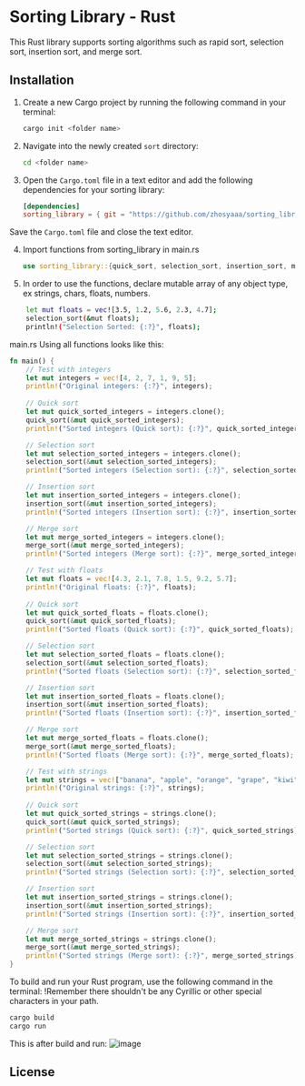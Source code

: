 
# Sorting Library - Rust

This Rust library supports sorting algorithms such as rapid sort, selection sort, insertion sort, and merge sort.

## Installation

1. Create a new Cargo project by running the following command in your terminal:
   ```bash
   cargo init <folder name>
   ```

2. Navigate into the newly created `sort` directory:
   ```bash
   cd <folder name>
   ```

3. Open the `Cargo.toml` file in a text editor and add the following dependencies for your sorting library:
   ```toml
   [dependencies]
   sorting_library = { git = "https://github.com/zhosyaaa/sorting_library_rust.git" }
   ```
Save the `Cargo.toml` file and close the text editor.

4. Import functions from sorting_library in main.rs
   ```main.rs
   use sorting_library::{quick_sort, selection_sort, insertion_sort, merge_sort};
   ```
5. In order to use the functions, declare mutable array of any object type, ex strings, chars, floats, numbers.

```bash
    let mut floats = vec![3.5, 1.2, 5.6, 2.3, 4.7];
    selection_sort(&mut floats);
    println!("Selection Sorted: {:?}", floats);
```
main.rs
Using all functions looks like this:
```main.rs
fn main() {
    // Test with integers
    let mut integers = vec![4, 2, 7, 1, 9, 5];
    println!("Original integers: {:?}", integers);
    
    // Quick sort
    let mut quick_sorted_integers = integers.clone();
    quick_sort(&mut quick_sorted_integers);
    println!("Sorted integers (Quick sort): {:?}", quick_sorted_integers);

    // Selection sort
    let mut selection_sorted_integers = integers.clone();
    selection_sort(&mut selection_sorted_integers);
    println!("Sorted integers (Selection sort): {:?}", selection_sorted_integers);

    // Insertion sort
    let mut insertion_sorted_integers = integers.clone();
    insertion_sort(&mut insertion_sorted_integers);
    println!("Sorted integers (Insertion sort): {:?}", insertion_sorted_integers);

    // Merge sort
    let mut merge_sorted_integers = integers.clone();
    merge_sort(&mut merge_sorted_integers);
    println!("Sorted integers (Merge sort): {:?}", merge_sorted_integers);

    // Test with floats
    let mut floats = vec![4.3, 2.1, 7.8, 1.5, 9.2, 5.7];
    println!("Original floats: {:?}", floats);
    
    // Quick sort
    let mut quick_sorted_floats = floats.clone();
    quick_sort(&mut quick_sorted_floats);
    println!("Sorted floats (Quick sort): {:?}", quick_sorted_floats);

    // Selection sort
    let mut selection_sorted_floats = floats.clone();
    selection_sort(&mut selection_sorted_floats);
    println!("Sorted floats (Selection sort): {:?}", selection_sorted_floats);

    // Insertion sort
    let mut insertion_sorted_floats = floats.clone();
    insertion_sort(&mut insertion_sorted_floats);
    println!("Sorted floats (Insertion sort): {:?}", insertion_sorted_floats);

    // Merge sort
    let mut merge_sorted_floats = floats.clone();
    merge_sort(&mut merge_sorted_floats);
    println!("Sorted floats (Merge sort): {:?}", merge_sorted_floats);

    // Test with strings
    let mut strings = vec!["banana", "apple", "orange", "grape", "kiwi"];
    println!("Original strings: {:?}", strings);
    
    // Quick sort
    let mut quick_sorted_strings = strings.clone();
    quick_sort(&mut quick_sorted_strings);
    println!("Sorted strings (Quick sort): {:?}", quick_sorted_strings);

    // Selection sort
    let mut selection_sorted_strings = strings.clone();
    selection_sort(&mut selection_sorted_strings);
    println!("Sorted strings (Selection sort): {:?}", selection_sorted_strings);

    // Insertion sort
    let mut insertion_sorted_strings = strings.clone();
    insertion_sort(&mut insertion_sorted_strings);
    println!("Sorted strings (Insertion sort): {:?}", insertion_sorted_strings);

    // Merge sort
    let mut merge_sorted_strings = strings.clone();
    merge_sort(&mut merge_sorted_strings);
    println!("Sorted strings (Merge sort): {:?}", merge_sorted_strings);
}
```

To build and run your Rust program, use the following command in the terminal:
!Remember there shouldn't be any Cyrillic or other special characters in your path.
```bash
cargo build
cargo run
```

This is after build and run:
![image](https://github.com/zhosyaaa/sorting_library_rust/assets/123876061/e5782433-a534-4b18-9d01-025f9842c0c7)


## License


